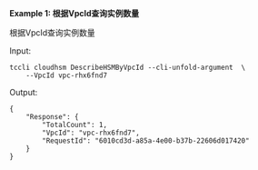 **Example 1: 根据VpcId查询实例数量**

根据VpcId查询实例数量

Input: 

```
tccli cloudhsm DescribeHSMByVpcId --cli-unfold-argument  \
    --VpcId vpc-rhx6fnd7
```

Output: 
```
{
    "Response": {
        "TotalCount": 1,
        "VpcId": "vpc-rhx6fnd7",
        "RequestId": "6010cd3d-a85a-4e00-b37b-22606d017420"
    }
}
```

